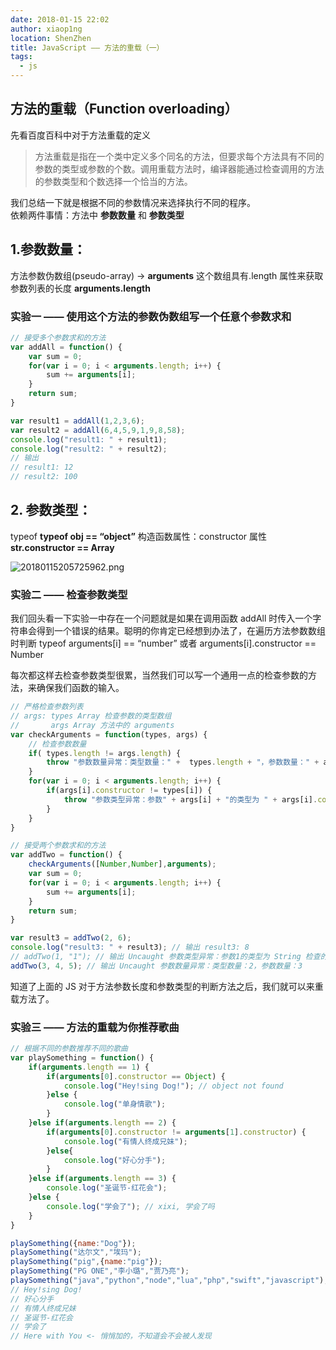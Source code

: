 ```yaml
---
date: 2018-01-15 22:02
author: xiaop1ng
location: ShenZhen
title: JavaScript —— 方法的重载（一）
tags:
  - js
---
```



 
## 方法的重载（Function overloading）

 先看百度百科中对于方法重载的定义 

 
> 方法重载是指在一个类中定义多个同名的方法，但要求每个方法具有不同的参数的类型或参数的个数。调用重载方法时，编译器能通过检查调用的方法的参数类型和个数选择一个恰当的方法。
> 
>  
 我们总结一下就是根据不同的参数情况来选择执行不同的程序。   
 依赖两件事情：方法中 **参数数量** 和 **参数类型**

 
## 1.参数数量：

 方法参数伪数组(pseudo-array) -> **arguments** 这个数组具有.length 属性来获取参数列表的长度 **arguments.length**

 
### 实验一 —— 使用这个方法的参数伪数组写一个任意个参数求和

 
```js
// 接受多个参数求和的方法
var addAll = function() {
    var sum = 0;
    for(var i = 0; i < arguments.length; i++) {
        sum += arguments[i];
    }
    return sum;
}

var result1 = addAll(1,2,3,6);
var result2 = addAll(6,4,5,9,1,9,8,58);
console.log("result1: " + result1);
console.log("result2: " + result2);
// 输出
// result1: 12
// result2: 100  
```
 
## 2. 参数类型：

 typeof **typeof obj == “object”** 构造函数属性：constructor 属性 **str.constructor == Array**

![20180115205725962.png](https://i.loli.net/2019/12/10/YZoJLzBAQcG9tvO.png)

 
### 实验二 —— 检查参数类型

 我们回头看一下实验一中存在一个问题就是如果在调用函数 addAll 时传入一个字符串会得到一个错误的结果。聪明的你肯定已经想到办法了，在遍历方法参数数组时判断 typeof arguments[i] == “number” 或者 arguments[i].constructor == Number 

 每次都这样去检查参数类型很累，当然我们可以写一个通用一点的检查参数的方法，来确保我们函数的输入。

 
```js
// 严格检查参数列表
// args: types Array 检查参数的类型数组
//       args Array 方法中的 arguments
var checkArguments = function(types, args) {
    // 检查参数数量
    if( types.length != args.length) {
        throw "参数数量异常：类型数量：" +  types.length + "，参数数量：" + args.length;
    }
    for(var i = 0; i < arguments.length; i++) {
        if(args[i].constructor != types[i]) {
            throw "参数类型异常：参数" + args[i] + "的类型为 " + args[i].constructor.name + " 检查的类型为：" + types[i].name ;
        }
    }
}

// 接受两个参数求和的方法
var addTwo = function() {
    checkArguments([Number,Number],arguments);
    var sum = 0;
    for(var i = 0; i < arguments.length; i++) {
        sum += arguments[i];
    }
    return sum;
}

var result3 = addTwo(2, 6);
console.log("result3: " + result3); // 输出 result3: 8
// addTwo(1, "1"); // 输出 Uncaught 参数类型异常：参数1的类型为 String 检查的类型为：Number
addTwo(3, 4, 5); // 输出 Uncaught 参数数量异常：类型数量：2，参数数量：3
```
 知道了上面的 JS 对于方法参数长度和参数类型的判断方法之后，我们就可以来重载方法了。

 
### 实验三 —— 方法的重载为你推荐歌曲

 
```js
// 根据不同的参数推荐不同的歌曲
var playSomething = function() {
    if(arguments.length == 1) {
        if(arguments[0].constructor == Object) {
            console.log("Hey!sing Dog!"); // object not found
        }else {
            console.log("单身情歌");
        }   
    }else if(arguments.length == 2) {
        if(arguments[0].constructor != arguments[1].constructor) {
            console.log("有情人终成兄妹");
        }else{
            console.log("好心分手");
        }   
    }else if(arguments.length == 3) {
        console.log("圣诞节-红花会");
    }else {
        console.log("学会了"); // xixi, 学会了吗
    }
}

playSomething({name:"Dog"});
playSomething("达尔文","埃玛");
playSomething("pig",{name:"pig"});
playSomething("PG ONE","李小璐","贾乃亮");
playSomething("java","python","node","lua","php","swift","javascript");
// Hey!sing Dog!
// 好心分手
// 有情人终成兄妹
// 圣诞节-红花会
// 学会了
// Here with You <- 悄悄加的，不知道会不会被人发现
```
   
  